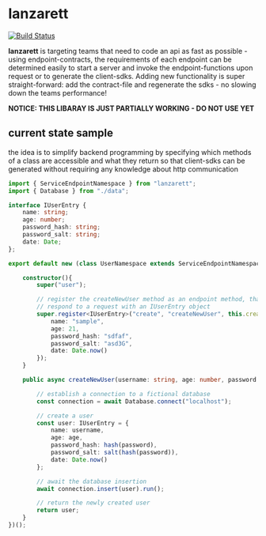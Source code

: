 # lanzarett

[![Build Status](https://travis-ci.org/jakoblorz/lanzarett.svg?branch=master)](https://travis-ci.org/jakoblorz/lanzarett)

**lanzarett** is targeting teams that need to code an api as fast as possible - using endpoint-contracts, the requirements of each endpoint can 
be determined easily to start a server and invoke the endpoint-functions upon request or to generate the client-sdks.
Adding new functionality is super straight-forward: add the contract-file and regenerate the sdks - no slowing down the teams performance!

**NOTICE: THIS LIBARAY IS JUST PARTIALLY WORKING - DO NOT USE YET**

## current state sample
the idea is to simplify backend programming by specifying which methods of a class are
accessible and what they return so that client-sdks can be generated without 
requiring any knowledge about http communication
```typescript
import { ServiceEndpointNamespace } from "lanzarett";
import { Database } from "./data";

interface IUserEntry {
    name: string;
    age: number;
    password_hash: string;
    password_salt: string;
    date: Date;
};

export default new (class UserNamespace extends ServiceEndpointNamespace {

    constructor(){
        super("user");

        // register the createNewUser method as an endpoint method, that will
        // respond to a request with an IUserEntry object
        super.register<IUserEntry>("create", "createNewUser", this.createNewUser, {
            name: "sample",
            age: 21,
            password_hash: "sdfaf",
            password_salt: "asd3G",
            date: Date.now()
        });
    }

    public async createNewUser(username: string, age: number, password: string) {

        // establish a connection to a fictional database
        const connection = await Database.connect("localhost");

        // create a user
        const user: IUserEntry = {
            name: username,
            age: age,
            password_hash: hash(password),
            password_salt: salt(hash(password)),
            date: Date.now()
        };

        // await the database insertion
        await connection.insert(user).run();

        // return the newly created user
        return user;
    }
})();
```
